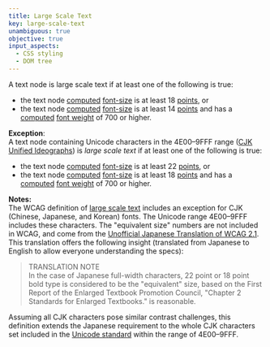 ```yaml
---
title: Large Scale Text
key: large-scale-text
unambiguous: true
objective: true
input_aspects:
  - CSS styling
  - DOM tree
---
```


A text node is large scale text if at least one of the following is true:

- the text node [computed][] [font-size][] is at least 18 [points](https://www.w3.org/TR/css-values/#pt), or
- the text node [computed][] [font-size][] is at least 14 [points](https://www.w3.org/TR/css-values/#pt) and has a [computed](https://www.w3.org/TR/css-cascade-3/#computed-value) [font weight][] of 700 or higher.


**Exception**:  
A text node containing Unicode characters in the 4E00–9FFF range ([CJK Unified Ideographs](https://unicode.org/charts/PDF/U4E00.pdf)) is <dfn id="large-scale-text:cjk">large scale text</dfn> if at least one of the following is true:

- the text node [computed][] [font-size][] is at least 22 [points][], or
- the text node [computed][] [font-size][] is at least 18 [points][] and has a [computed][] [font weight][] of 700 or higher.

**Notes:**  
The WCAG definition of [large scale text](https://www.w3.org/TR/WCAG21/#dfn-large-scale) includes an exception for CJK (Chinese, Japanese, and Korean) fonts. The Unicode range 4E00–9FFF includes these characters. The "equivalent size" numbers are not included in WCAG, and come from the [Unofficial Japanese Translation of WCAG 2.1](https://waic.jp/translations/WCAG21/#dfn-large-scale).  This translation offers the following insight (translated from Japanese to English to allow everyone understanding the specs):  

> TRANSLATION NOTE  
> In the case of Japanese full-width characters, 22 point or 18 point bold type is considered to be the "equivalent" size, based on the First Report of the Enlarged Textbook Promotion Council, "Chapter 2 Standards for Enlarged Textbooks." is reasonable.

Assuming all CJK characters pose similar contrast challenges, this definition extends the Japanese requirement to the whole CJK characters set included in the [Unicode standard](https://unicode.org/charts/PDF/U4E00.pdf) within the range of 4E00–9FFF.

[computed]: https://www.w3.org/TR/css-cascade-3/#computed-value
[font-size]: https://www.w3.org/TR/css-fonts-3/#propdef-font-size
[points]: https://www.w3.org/TR/css-values/#pt
[font weight]: https://www.w3.org/TR/css-fonts-3/#font-weight-prop
